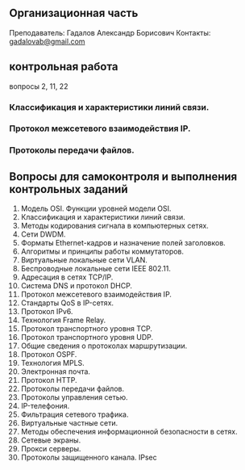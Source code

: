 ## Организационная часть
Преподаватель: Гадалов Александр Борисович
Контакты: gadalovab@gmail.com

## контрольная работа
вопросы 2, 11, 22

### Классификация и характеристики линий связи.

### Протокол межсетевого взаимодействия IP.

### Протоколы передачи файлов.


## Вопросы для самоконтроля и выполнения контрольных заданий 
1. Модель OSI. Функции уровней модели OSI. 
2. Классификация и характеристики линий связи. 
3. Методы кодирования сигнала в компьютерных сетях. 
4. Сети DWDM. 
5. Форматы Ethernet-кадров и назначение полей заголовков. 
6. Алгоритмы и принципы работы коммутаторов. 
7. Виртуальные локальные сети VLAN. 
8. Беспроводные локальные сети IEEE 802.11. 
9. Адресация в сетях TCP/IP. 
10. Система DNS и протокол DHCP. 
11. Протокол межсетевого взаимодействия IP. 
12. Стандарты QoS в IP-сетях. 
13. Протокол IPv6. 
14. Технология Frame Relay. 
15. Протокол транспортного уровня TCP. 
16. Протокол транспортного уровня UDP. 
17. Общие сведения о протоколах маршрутизации. 
18. Протокол OSPF. 
19. Технология MPLS. 
20. Электронная почта. 
21. Протокол HTTP. 
22. Протоколы передачи файлов. 
23. Протоколы управления сетью. 
24. IP-телефония. 
25. Фильтрация сетевого трафика. 
26. Виртуальные частные сети. 
27. Методы обеспечения информационной безопасности в сетях. 
28. Сетевые экраны. 
29. Прокси серверы. 
30. Протоколы защищенного канала. IPsec
